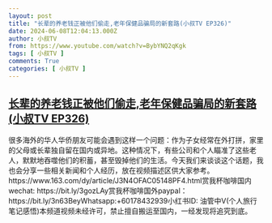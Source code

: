 ```yaml
---
layout: post
title: "长辈的养老钱正被他们偷走,老年保健品骗局的新套路(小叔TV EP326)"
date: 2024-06-08T12:04:13.000Z
author: 小叔TV
from: https://www.youtube.com/watch?v=BybYNQ2qKgk
tags: [ 小叔TV ]
comments: True
categories: [ 小叔TV ]
---
```

<!--1717848253000-->
[长辈的养老钱正被他们偷走,老年保健品骗局的新套路(小叔TV EP326)](https://www.youtube.com/watch?v=BybYNQ2qKgk)
------

<div>
很多海外的华人华侨朋友可能会遇到这样一个问题：作为子女经常在外打拼，家里的父母或长辈独自留在国内或异地。这种情况下，有些公司和个人瞄准了这些老人，默默地吞噬他们的积蓄，甚至毁掉他们的生活。今天我们来谈谈这个话题，我也会分享一些相关新闻和个人经历，放在视频描述区供大家参考。https://www.163.com/dy/article/J3N4OFAC05148PF4.html赏我杯咖啡国内wechat: https://bit.ly/3gozLAy赏我杯咖啡国外paypal：https://bit.ly/3n63BeyWhatsapp:+60178432939小红书ID: 油管中V(个人旅行笔记感悟)本频道视频未经许可，禁止擅自搬运至国内，一经发现将追究到底。
</div>
